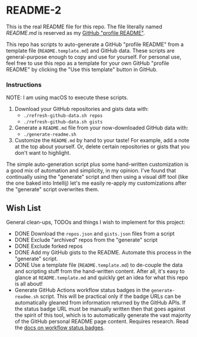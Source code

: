# README-2

This is the real README file for this repo. The file literally named _README.md_ is reserved as my
[GitHub "profile README"](https://docs.github.com/en/free-pro-team@latest/github/setting-up-and-managing-your-github-profile/managing-your-profile-readme).

This repo has scripts to auto-generate a GitHub "profile README" from a template file (`README.template.md`) and GitHub
data. These scripts are general-purpose enough to copy and use for yourself. For personal use, feel free to use this
repo as a template for your own GitHub "profile README" by clicking the "Use this template" button in GitHub.

### Instructions

NOTE: I am using macOS to execute these scripts.

1. Download your GitHub repositories and gists data with:
    * `./refresh-github-data.sh repos`
    * `./refresh-github-data.sh gists`
1. Generate a `README.md` file from your now-downloaded GitHub data with:
    * `./generate-readme.sh`
1. Customize the `README.md` by hand to your taste! For example, add a note at the top about yourself. Or, delete
   certain repositories or gists that you don't want to highlight. 

The simple auto-generation script plus some hand-written customization is a good mix of automation and simplicity, in my 
opinion. I've found that continually using the "generate" script and then using a visual diff tool (like the one baked
into Intellij) let's me easily re-apply my customizations after the "generate" script overwrites them.

## Wish List

General clean-ups, TODOs and things I wish to implement for this project:

* DONE Download the `repos.json` and `gists.json` files from a script
* DONE Exclude "archived" repos from the "generate" script
* DONE Exclude forked repos
* DONE Add my GitHub gists to the README. Automate this process in the "generate" script.
* DONE Use a template file (`README.template.md`) to de-couple the data and scripting stuff from the hand-written
  content. After all, it's easy to glance at `README.template.md` and quickly get an idea for what this repo is all
  about!
* Generate GitHub Actions workflow status badges in the `generate-readme.sh` script. This will be practical only if the
  badge URLs can be automatically gleaned from information returned by the GitHub APIs. If the status badge URL must be
  manually written then that goes against the spirit of this tool, which is to automatically generate the vast majority
  of the GitHub personal README page content. Requires research. Read the [docs on workflow status badges](https://docs.github.com/en/actions/managing-workflow-runs/adding-a-workflow-status-badge).
